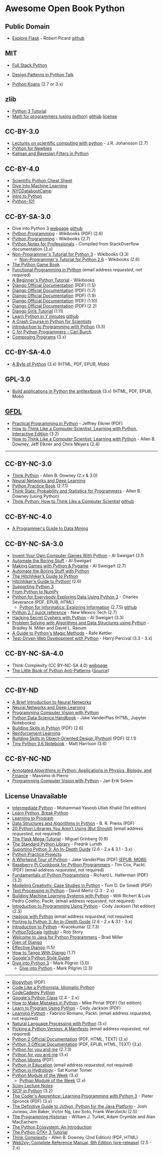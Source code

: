 # Awesome Open Book Python

## Public Domain
* [Explore Flask](https://exploreflask.com) - Robert Picard [github](https://github.com/rpicard/explore-flask)

## MIT
* [Full Stack Python](https://github.com/mattmakai/fullstackpython.com) 

* [Design Patterns in Python Talk](https://github.com/PJUllrich/Design-Patterns)
* [Python Koans](https://github.com/gregmalcolm/python_koans) (2.7 or 3.x)

## zlib
* [Python 3 Tutorial](https://github.com/Akuli/python-tutorial)
* [Math for programmers (using python)](https://akuli.github.io/math-tutorial/) [github](https://github.com/Akuli/math-tutorial)  [license](https://github.com/Akuli/math-tutorial/blob/master/LICENSE)

## CC-BY-3.0
* [Lectures on scientific computing with python](https://github.com/jrjohansson/scientific-python-lectures) - J.R. Johansson (2.7)
* [Python for Newbies](https://github.com/NYUDataBootcamp/Book)
* [Kalman and Bayesian Filters in Python](https://github.com/rlabbe/Kalman-and-Bayesian-Filters-in-Python)

## CC-BY-4.0
* [Scientific Python Cheat Sheet](https://github.com/IPGP/scientific_python_cheat_sheet)
* [Dive Into Machine Learning](https://github.com/hangtwenty/dive-into-machine-learning)
* [NYCDatabootCamp](https://github.com/NYUDataBootcamp/Book)
* [Intro to Python](https://github.com/imperialchem/python-prog-intro)
* [Python-101](https://github.com/socrata/python-101)

## CC-BY-SA-3.0
* Dive into Python 3 [webpage](http://getpython3.com/diveintopython3/) [github](https://github.com/diveintomark/diveintopython3)
* [Python Programming](https://upload.wikimedia.org/wikipedia/commons/9/91/Python_Programming.pdf) - Wikibooks (PDF) (2.6)
* [Python Programming](https://en.wikibooks.org/wiki/Python_Programming) - Wikibooks (2.7)
* [Python Notes for Professionals](http://books.goalkicker.com/PythonBook/) - Compiled from StackOverflow documentation (3.x)
* [Non-Programmer's Tutorial for Python 3](https://en.wikibooks.org/wiki/Non-Programmer%27s_Tutorial_for_Python_3) - Wikibooks (3.3)
  * [Non-Programmer's Tutorial for Python 2.6](https://en.wikibooks.org/wiki/Non-Programmer%27s_Tutorial_for_Python_2.6) - Wikibooks (2.6)
* [The Python Game Book](http://thepythongamebook.com/en%3Astart)
* [Functional Programming in Python](http://www.oreilly.com/programming/free/functional-programming-python.csp) (email address *requested*, not required)
* [A Beginner's Python Tutorial](https://en.wikibooks.org/wiki/A_Beginner%27s_Python_Tutorial) - Wikibooks
* [Django Official Documentation](https://media.readthedocs.org/pdf/django/1.5.x/django.pdf) (PDF) (1.5)
* [Django Official Documentation](https://media.readthedocs.org/pdf/django/1.7.x/django.pdf) (PDF) (1.7)
* [Django Official Documentation](https://media.readthedocs.org/pdf/django/1.9.x/django.pdf) (PDF) (1.9)
* [Django Official Documentation](https://media.readthedocs.org/pdf/django/1.10.x/django.pdf) (PDF) (1.10)
* [Django Official Documentation](https://buildmedia.readthedocs.org/media/pdf/django/2.2.x/django.pdf) (PDF) (2.2)
* [Django Girls Tutorial](https://tutorial.djangogirls.org/en/) (1.11)
* [Learn Python in Y minutes](https://learnxinyminutes.com/docs/python/) [github](https://github.com/adambard/learnxinyminutes-docs)
* [A Crash Course in Python for Scientists](https://nbviewer.jupyter.org/gist/rpmuller/5920182)
* [Introduction to Programming with Python](https://github.com/OpenTechSchool/python-beginners) (3.3)
* [C for Python Programmers - Carl Burch](http://www.toves.org/books/cpy/)
* [Composing Programs](http://composingprograms.com) (3.x)

## CC-BY-SA-4.0
* [A Byte of Python](https://python.swaroopch.com) (3.x) (HTML, PDF, EPUB, Mobi)

## GPL-3.0
* [Build applications in Python the antitextbook](http://github.com/thewhitetulip/build-app-with-python-antitextbook) (3.x) (HTML, PDF, EPUB, Mobi)

## [GFDL](https://www.gnu.org/licenses/fdl-1.3.html)
* [Practical Programming in Python](https://launchpadlibrarian.net/165489933/PracticalProgrammingPython2014.pdf) - Jeffrey Elkner (PDF)
* [How to Think Like a Computer Scientist: Learning with Python, Interactive Edition](http://interactivepython.org/courselib/static/thinkcspy/index.html) (3.2)
* [How to Think Like a Computer Scientist: Learning with Python](http://www.greenteapress.com/thinkpython/thinkCSpy/) - Allen B. Downey, Jeff Elkner and Chris Meyers (2.4)

--------------------------------------------------
## CC-BY-NC-3.0
* [Think Python](http://www.greenteapress.com/thinkpython/) - Allen B. Downey (2.x & 3.0)
* [Neural Networks and Deep Learning](http://neuralnetworksanddeeplearning.com/)
* [Python Practice Book](http://anandology.com/python-practice-book/index.html) (2.7.1)
* [Think Stats: Probability and Statistics for Programmers](http://greenteapress.com/thinkstats/) - Allen B. Downey (using Python)
* [Think Python: How to Think Like a Computer Scientist](https://buildmedia.readthedocs.org/media/pdf/howtothink/latest/howtothink.pdf/) [github](https://github.com/AllenDowney/ThinkPython2)

## CC-BY-NC-4.0
* [A Programmer's Guide to Data Mining](http://guidetodatamining.com/)

## CC-BY-NC-SA-3.0
* [Invent Your Own Computer Games With Python](http://inventwithpython.com/chapters/) - Al Sweigart (3.1)
* [Automate the Boring Stuff](http://automatetheboringstuff.com/chapter0/) - Al Sweigart
* [Making Games with Python & Pygame](http://inventwithpython.com/pygame/chapters/) - Al Sweigart (2.7)
* [Automate the Boring Stuff with Python](https://automatetheboringstuff.com/) 
* [The Hitchhiker’s Guide to Python](http://docs.python-guide.org/en/latest/)
* [Hitchhiker's Guide to Python!](http://docs.python-guide.org/en/latest/) (2.6)
* [Supporting Python 3](http://python3porting.com/)
* [From Python to NumPy](http://www.labri.fr/perso/nrougier/from-python-to-numpy/)
* [Python for Everybody Exploring Data Using Python 3](http://py4e.com/book.php) - Charles Severance (PDF, EPUB, HTML)
  * [Python for Informatics: Exploring Information](http://www.pythonlearn.com/book.php) (2.7.5) [github](https://github.com/csev/py4inf)
* [Python 2.7 quick reference](http://infohost.nmt.edu/tcc/help/pubs/python/web/) - New Mexico Tech (2.7)
* [Hacking Secret Cyphers with Python](http://inventwithpython.com/hacking/chapters/) - Al Sweigart (3.3)
* [Problem Solving with Algorithms and Data Structures using Python](http://interactivepython.org/runestone/static/pythonds/index.html) - Bradley N. Miller and David L. Ranum
* [A Guide to Python's Magic Methods](https://github.com/RafeKettler/magicmethods) - Rafe Kettler
* [Test-Driven Web Development with Python](http://www.obeythetestinggoat.com/pages/book.html) - Harry Percival (3.3 - 3.x)

## CC-BY-NC-SA-4.0
* Think Complexity (CC BY-NC-SA 4.0) [webpage](http://greenteapress.com/wp/think-complexity-2e/)
* [The Little Book of Python Anti-Patterns](http://docs.quantifiedcode.com/python-anti-patterns/) ([Source](https://github.com/quantifiedcode/python-anti-patterns))

-------------------------------------

## CC-BY-ND
* [A Brief Introduction to Neural Networks](http://www.dkriesel.com/en/science/neural_networks)
* [Neural Networks and Deep Learning](http://neuralnetworksanddeeplearning.com/)
* [Programming Computer Vision with Python](http://programmingcomputervision.com/)
* [Python Data Science Handbook](https://github.com/jakevdp/PythonDataScienceHandbook) - Jake VanderPlas (HTML, Jupyter Notebooks)
* [Building Skills in Python](http://www.itmaybeahack.com/book/python-2.6/latex/BuildingSkillsinPython.pdf) (PDF) (2.6)
* [Reinforcement Learning](https://drive.google.com/file/d/1opPSz5AZ_kVa1uWOdOiveNiBFiEOHjkG/view)
* [Building Skills in Object-Oriented Design (Python)](http://www.itmaybeahack.com/book/oodesign-python-2.1/latex/BuildingSkillsinOODesign.pdf) (PDF) (2.1.1)
* [Tiny Python 3.6 Notebook](https://github.com/mattharrison/Tiny-Python-3.6-Notebook) - Matt Harrison (3.6)

## CC-BY-NC-ND
* [Annotated Algorithms in Python: Applications in Physics, Biology, and Finance](https://github.com/mdipierro/nlib) - Massimo di Pierro
* [Programming Computer Vision with Python](http://programmingcomputervision.com) - Jan Erik Solem

## License Unavailable
* [Intermediate Python](http://book.pythontips.com/en/latest/index.html#) - Muhammad Yasoob Ullah Khalid (1st edition)
* [Learn Python, Break Python](http://learnpythonbreakpython.com)
* [Learning to Program](http://www.alan-g.me.uk)
* [Data Structures and Algorithms in Python](https://web.archive.org/web/20161016153130/http://www.brpreiss.com/books/opus7/html/book.html) - B. R. Preiss (PDF)
* [20 Python Libraries You Aren't Using (But Should)](http://www.oreilly.com/programming/free/20-python-libraries-you-arent-using-but-should.csp) (email address *requested*, not required)
* [The Flask Mega-Tutorial](http://blog.miguelgrinberg.com/post/the-flask-mega-tutorial-part-i-hello-world) - Miguel Grinberg (0.9)
* [The Standard Python Library](http://effbot.org/librarybook/) - Fredrik Lundh
* [Suporting Python 3: An In-Depth Guide](http://python3porting.com) (2.6 - 2.x & 3.1 - 3.x)
* [Python Practice Projects](http://pythonpracticeprojects.com)
* [A Whirlwind Tour of Python](http://www.oreilly.com/programming/free/files/a-whirlwind-tour-of-python.pdf) - Jake VanderPlas (PDF) [(EPUB, MOBI)](http://www.oreilly.com/programming/free/a-whirlwind-tour-of-python.csp?download=yes)
* [Raspberry Pi Cookbook for Python Programmers](https://www.packtpub.com/packt/free-ebook/python-raspberry-pi-cookbook) - Tim Cox, Packt. (PDF) (email address *requested*, not required)
* [Fundamentals of  Python Programming](http://python.cs.southern.edu/pythonbook/pythonbook.pdf) - Richard L. Halterman (PDF) (3.2)
* [Modeling Creativity: Case Studies in Python](http://www.clips.ua.ac.be/sites/default/files/modeling-creativity.pdf) - Tom D. De Smedt (PDF)
* [Text Processing in Python](http://gnosis.cx/TPiP/) - David Mertz (2.3 - 2.x)
* [Building Machine Learning Systems with Python](https://www.packtpub.com/packt/free-ebook/python-machine-learning-algorithms) - Willi Richert & Luis Pedro Coelho, Packt. (email address *requested*, not required)
* [Introduction to Programming Using Python](http://python-ebook.blogspot.co.uk) - Cody Jackson (1st edition) (2.3)
* [Hadoop with Python](http://www.oreilly.com/programming/free/hadoop-with-python.csp) (email address *requested*, not required)
* [Porting to Python 3: An In-Depth Guide](http://python3porting.com) (2.6 - 2.x & 3.1 - 3.x)
* [Introduction to Python](http://kracekumar.com/post/71171551647/introduction-to-python) - Kracekumar (2.7.3)
* [PythonToScala](https://wrobstory.gitbooks.io/python-to-scala/content/) ([github](https://github.com/wrobstory/PythonToScala)) - Rob Story
* [Welcome to Java for Python Programmers](https://interactivepython.org/runestone/static/java4python/index.html) - Brad Miller
* [Djen of Django](http://agiliq.com/books/djenofdjango/)
* [Effective Django](http://www.effectivedjango.com) (1.5)
* [How to Tango With Django](http://www.tangowithdjango.com/book17/) (1.7)
* [Google's Python Style Guide](https://google.github.io/styleguide/pyguide.html)
* [Dive into Python 3](http://getpython3.com/diveintopython3/) - Mark Pilgrim (3.0)
  * [Dive into Python](http://www.diveintopython.net) - Mark Pilgrim (2.3)
------------------------------------
* [Biopython](http://biopython.org/DIST/docs/tutorial/Tutorial.pdf) (PDF)
* [Code Like a Pythonista: Idiomatic Python](http://python.net/~goodger/projects/pycon/2007/idiomatic/handout.html)
* [CodeCademy Python](https://www.codecademy.com/learn/python)
* [Google's Python Class](https://developers.google.com/edu/python/) (2.4 - 2.x)
* [How to Make Mistakes in Python](http://www.oreilly.com/programming/free/files/how-to-make-mistakes-in-python.pdf) - Mike Pirnat (PDF) (1st edition)
* [Learn to Program Using Python](https://www.ida.liu.se/~732A47/literature/PythonBook.pdf) - Cody Jackson (PDF)
* [Learning Python](https://www.packtpub.com/packt/free-ebook/learning-python) - Fabrizio Romano, Packt. (email address *requested*, not required)
* [Natural Language Processing with Python](http://www.nltk.org/book/) (3.x)
* [Picking a Python Version: A Manifesto](http://www.oreilly.com/programming/free/from-future-import-python.csp) (email address *requested*, not required)
* [Python 2 Official Documentation](https://docs.python.org/2/download.html) (PDF, HTML, TEXT) (2.x)
* [Python 3 Official Documentation](https://docs.python.org/3/download.html) (PDF, EPUB, HTML, TEXT) (3.x)
* [Python for you and me](http://pymbook.readthedocs.org/en/latest/) (2.7.3)
* [Python for you and me](http://pymbook.readthedocs.org/en/py3/) (3.x)
* [Python Idioms](http://safehammad.com/downloads/python-idioms-2014-01-16.pdf) (PDF)
* [Python in Education](http://www.oreilly.com/programming/free/python-in-education.csp) (email address *requested*, not required)
* [Python in Hydrology](http://www.greenteapress.com/pythonhydro/pythonhydro.html) - Sat Kumar Tomer
* [Python Module of the Week](https://pymotw.com/3/) (3.x)
  * [Python Module of the Week](https://pymotw.com/2/) (2.x)
* [Scipy Lecture Notes](http://scipy-lectures.github.io)
* [SICP in Python](http://www-inst.eecs.berkeley.edu/~cs61a/sp12/book/) (3.2)
* [The Coder's Apprentice: Learning Programming with Python 3](http://www.spronck.net/pythonbook/) - Pieter Spronck (PDF) (3.x)
* [The Definitive Guide to Jython, Python for the Java Platform](http://www.jython.org/jythonbook/en/1.0) - Josh Juneau, Jim Baker, Victor Ng, Leo Soto, Frank Wierzbicki (2.5)
* [The Programming Historian](http://niche-canada.org/research/niche-digital-infrastructure-project/the-programming-historian/) - William J. Turkel, Adam Crymble and Alan MacEachern
* [The Python Ecosystem: An Introduction](http://mirnazim.org/writings/python-ecosystem-introduction/)
* [The Python GTK+ 3 Tutorial](http://python-gtk-3-tutorial.readthedocs.org/en/latest/)
* [Think Complexity](http://greenteapress.com/complexity/) - Allen B. Downey (2nd Edition) (PDF, HTML)
* [Web2py: Complete Reference Manual, 6th Edition (pre-release)](http://web2py.com/book) (2.5 - 2.x)
